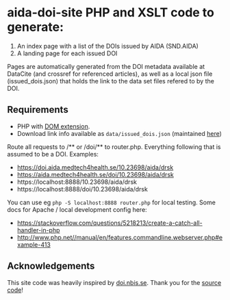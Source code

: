 # aida-doi-site PHP and XSLT code to generate:

1. An index page with a list of the DOIs issued by AIDA (SND.AIDA)
2. A landing page for each issued DOI

Pages are automatically generated from the DOI metadata available at DataCite
(and crossref for referenced articles), as well as a local json file
(issued_dois.json) that holds the link to the data set files refered to by the
DOI.

## Requirements

* PHP with [DOM extension](http://php.net/manual/en/intro.dom.php).
* Download link info available as `data/issued_dois.json` (maintained [here](github.com/AIDASweden/aida-doi-site-data))

Route all requests to /** or /doi/** to router.php. Everything following that is
assumed to be a DOI. Examples:

* https://doi.aida.medtech4health.se/10.23698/aida/drsk
* https://aida.medtech4health.se/doi/10.23698/aida/drsk
* https://localhost:8888/10.23698/aida/drsk
* https://localhost:8888/doi/10.23698/aida/drsk

You can use eg `php -S localhost:8888 router.php` for local testing. Some docs
for Apache / local development config here:

* https://stackoverflow.com/questions/5218213/create-a-catch-all-handler-in-php
* http://www.php.net//manual/en/features.commandline.webserver.php#example-413

## Acknowledgements

This site code was heavily inspired by [doi.nbis.se](https://doi.nbis.se).
Thank you for the [source code](https://github.com/NBISweden/doi-bils-site)!
